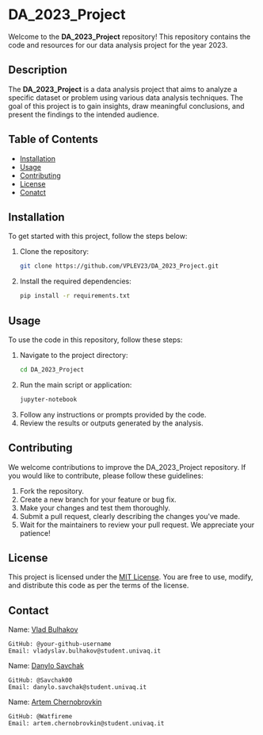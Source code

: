 # DA_2023_Project

Welcome to the **DA_2023_Project** repository! This repository contains the code and resources for our data analysis project for the year 2023.

## Description

The **DA_2023_Project** is a data analysis project that aims to analyze a specific dataset or problem using various data analysis techniques. The goal of this project is to gain insights, draw meaningful conclusions, and present the findings to the intended audience.

## Table of Contents

- [Installation](#installation)
- [Usage](#usage)
- [Contributing](#contributing)
- [License](#license)
- [Conatct](#contact)

## Installation

To get started with this project, follow the steps below:

1. Clone the repository:

   ```bash
   git clone https://github.com/VPLEV23/DA_2023_Project.git
2. Install the required dependencies:

   ```bash
   pip install -r requirements.txt
   
## Usage

To use the code in this repository, follow these steps:

1. Navigate to the project directory:
   ```bash
   cd DA_2023_Project
2. Run the main script or application:
   ```bash
   jupyter-notebook
3. Follow any instructions or prompts provided by the code.
4. Review the results or outputs generated by the analysis.

## Contributing

We welcome contributions to improve the DA_2023_Project repository. If you would like to contribute, please follow these guidelines:
  1. Fork the repository.
  2. Create a new branch for your feature or bug fix.
  3. Make your changes and test them thoroughly.
  4. Submit a pull request, clearly describing the changes you've made.
  5.  Wait for the maintainers to review your pull request. We appreciate your patience!

## License
  This project is licensed under the [MIT License](https://opensource.org/license/mit/). You are free to use, modify, and distribute this code as per the terms of the license.

## Contact
  Name: [Vlad Bulhakov](#)

    GitHub: @your-github-username
    Email: vladyslav.bulhakov@student.univaq.it

  Name: [Danylo Savchak](#)

    GitHub: @Savchak00
    Email: danylo.savchak@student.univaq.it

  Name: [Artem Chernobrovkin](#)

    GitHub: @Watfireme
    Email: artem.chernobrovkin@student.univaq.it


    

    

   

   

